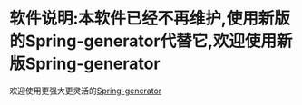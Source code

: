 # 软件说明:本软件已经不再维护,使用新版的Spring-generator代替它,欢迎使用新版Spring-generator
欢迎使用更强大更灵活的[Spring-generator](https://github.com/EliMirren/Spring-generator/)<br/>
